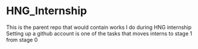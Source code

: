 # HNG_Internship
This is the parent repo that would contain works I do during HNG internship
Setting up a github account is one of the tasks that moves interns to stage 1 from stage 0
